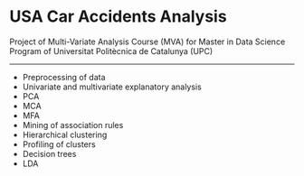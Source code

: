 # USA Car Accidents Analysis
Project of Multi-Variate Analysis Course (MVA) for Master in Data Science Program of Universitat Politècnica de Catalunya (UPC)
***
* Preprocessing of data
* Univariate and multivariate explanatory analysis
* PCA
* MCA
* MFA
* Mining of association rules
* Hierarchical clustering
* Profiling of clusters
* Decision trees
* LDA
